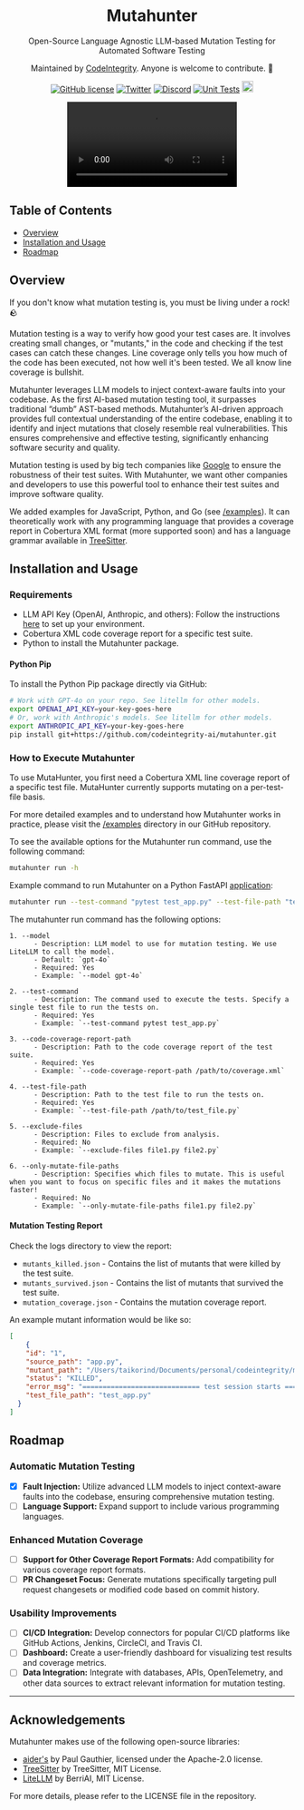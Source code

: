 <div align="center">
  <h1>Mutahunter</h1>

  Open-Source Language Agnostic LLM-based Mutation Testing for Automated Software Testing
  
  Maintained by [CodeIntegrity](https://www.codeintegrity.ai). Anyone is welcome to contribute. 🌟

  [![GitHub license](https://img.shields.io/badge/License-AGPL_3.0-blue.svg)](https://github.com/yourcompany/mutahunter/blob/main/LICENSE)
  [![Twitter](https://img.shields.io/twitter/follow/CodeIntegrity)](https://twitter.com/CodeIntegrity)
  [![Discord](https://badgen.net/badge/icon/discord?icon=discord&label&color=purple)](https://discord.gg/K96jUJ3g)
  [![Unit Tests](https://github.com/codeintegrity-ai/mutahunter/actions/workflows/test.yaml/badge.svg)](https://github.com/codeintegrity-ai/mutahunter/actions/workflows/test.yaml)
  <a href="https://github.com/codeintegrity-ai/mutahunter/commits/main">
  <img alt="GitHub" src="https://img.shields.io/github/last-commit/codeintegrity-ai/mutahunter/main?style=for-the-badge" height="20">
  </a>
</div>


<div align="center">
<video src="https://github.com/codeintegrity-ai/mutahunter/assets/37044660/3aca86e0-593e-44a0-8d9e-d22ee808ca75"></video>
</div>


## Table of Contents

- [Overview](#overview)
- [Installation and Usage](#installation-and-usage)
- [Roadmap](#roadmap)

## Overview

If you don't know what mutation testing is, you must be living under a rock! 🪨

Mutation testing is a way to verify how good your test cases are. It involves creating small changes, or "mutants," in the code and checking if the test cases can catch these changes. Line coverage only tells you how much of the code has been executed, not how well it's been tested. We all know line coverage is bullshit.

Mutahunter leverages LLM models to inject context-aware faults into your codebase. As the first AI-based mutation testing tool, it surpasses traditional “dumb” AST-based methods. Mutahunter’s AI-driven approach provides full contextual understanding of the entire codebase, enabling it to identify and inject mutations that closely resemble real vulnerabilities. This ensures comprehensive and effective testing, significantly enhancing software security and quality.

Mutation testing is used by big tech companies like [Google](https://research.google/pubs/state-of-mutation-testing-at-google/) to ensure the robustness of their test suites. With Mutahunter, we want other companies and developers to use this powerful tool to enhance their test suites and improve software quality.

<!-- For more detailed technical information, engineers can visit: [Mutahunter Documentation](https://docs.mutahunter.ai) (WIP) -->

We added examples for JavaScript, Python, and Go (see [/examples](/examples)). It can theoretically work with any programming language that provides a coverage report in Cobertura XML format (more supported soon) and has a language grammar available in [TreeSitter](https://github.com/tree-sitter/tree-sitter).

## Installation and Usage

### Requirements

- LLM API Key (OpenAI, Anthropic, and others): Follow the instructions [here](https://litellm.vercel.app/docs/) to set up your environment.
- Cobertura XML code coverage report for a specific test suite.
- Python to install the Mutahunter package.

#### Python Pip

To install the Python Pip package directly via GitHub:

```bash
# Work with GPT-4o on your repo. See litellm for other models.
export OPENAI_API_KEY=your-key-goes-here
# Or, work with Anthropic's models. See litellm for other models.
export ANTHROPIC_API_KEY=your-key-goes-here
pip install git+https://github.com/codeintegrity-ai/mutahunter.git
```

### How to Execute Mutahunter

To use MutaHunter, you first need a Cobertura XML line coverage report of a specific test file. MutaHunter currently supports mutating on a per-test-file basis.

For more detailed examples and to understand how Mutahunter works in practice, please visit the [/examples](/examples/python_fastapi/) directory in our GitHub repository.

To see the available options for the Mutahunter run command, use the following command:

```bash
mutahunter run -h
```

Example command to run Mutahunter on a Python FastAPI [application](/examples/python_fastapi/):

```bash
mutahunter run --test-command "pytest test_app.py" --test-file-path "test_app.py" --code-coverage-report-path "coverage.xml" --only-mutate-file-paths "app.py"
```

The mutahunter run command has the following options:

```plaintext
1. --model
      - Description: LLM model to use for mutation testing. We use LiteLLM to call the model.
      - Default: `gpt-4o`
      - Required: Yes
      - Example: `--model gpt-4o`

2. --test-command
      - Description: The command used to execute the tests. Specify a single test file to run the tests on.
      - Required: Yes
      - Example: `--test-command pytest test_app.py`

3. --code-coverage-report-path
      - Description: Path to the code coverage report of the test suite.
      - Required: Yes
      - Example: `--code-coverage-report-path /path/to/coverage.xml`

4. --test-file-path
      - Description: Path to the test file to run the tests on.
      - Required: Yes
      - Example: `--test-file-path /path/to/test_file.py`

5. --exclude-files
      - Description: Files to exclude from analysis.
      - Required: No
      - Example: `--exclude-files file1.py file2.py`

6. --only-mutate-file-paths
      - Description: Specifies which files to mutate. This is useful when you want to focus on specific files and it makes the mutations faster!
      - Required: No
      - Example: `--only-mutate-file-paths file1.py file2.py`
```

#### Mutation Testing Report

Check the logs directory to view the report:
- `mutants_killed.json` - Contains the list of mutants that were killed by the test suite.
- `mutants_survived.json` - Contains the list of mutants that survived the test suite.
- `mutation_coverage.json` - Contains the mutation coverage report.

An example mutant information would be like so:
```json
[
    {
    "id": "1",
    "source_path": "app.py",
    "mutant_path": "/Users/taikorind/Documents/personal/codeintegrity/mutahunter/examples/python_fastapi/logs/_latest/mutants/1_app.py",
    "status": "KILLED",
    "error_msg": "============================= test session starts ==============================\nplatform darwin -- Python 3.11.9, pytest-8.2.0, pluggy-1.5.0\nrootdir: /Users/taikorind/Documents/personal/codeintegrity/mutahunter\nconfigfile: pyproject.toml\nplugins: cov-5.0.0, anyio-4.4.0, timeout-2.3.1\ncollected 12 items\n\ntest_app.py F...........                                                 [100%]\n\n=================================== FAILURES ===================================\n__________________________________ test_root ___________________________________\n\n    def test_root():\n        \"\"\"\n        Test the root endpoint by sending a GET request to \"/\" and checking the response status code and JSON body.\n        \"\"\"\n        response = client.get(\"/\")\n        assert response.status_code == 200\n>       assert response.json() == {\"message\": \"Welcome to the FastAPI application!\"}\nE       assert {'message': \"...');</script>\"} == {'message': '...application!'}\nE         \nE         Differing items:\nE         {'message': \"Welcome to the FastAPI application! <script>alert('XSS');</script>\"} != {'message': 'Welcome to the FastAPI application!'}\nE         Use -v to get more diff\n\ntest_app.py:14: AssertionError\n=========================== short test summary info ============================\nFAILED test_app.py::test_root - assert {'message': \"...');</script>\"} == {'me...\n========================= 1 failed, 11 passed in 0.32s =========================\n",
    "test_file_path": "test_app.py"
  }
]
```

## Roadmap

### Automatic Mutation Testing

- [x] **Fault Injection:** Utilize advanced LLM models to inject context-aware faults into the codebase, ensuring comprehensive mutation testing.
- [ ] **Language Support:** Expand support to include various programming languages.

### Enhanced Mutation Coverage

- [ ] **Support for Other Coverage Report Formats:** Add compatibility for various coverage report formats.
- [ ] **PR Changeset Focus:** Generate mutations specifically targeting pull request changesets or modified code based on commit history.

### Usability Improvements

- [ ] **CI/CD Integration:** Develop connectors for popular CI/CD platforms like GitHub Actions, Jenkins, CircleCI, and Travis CI.
- [ ] **Dashboard:** Create a user-friendly dashboard for visualizing test results and coverage metrics.
- [ ] **Data Integration:** Integrate with databases, APIs, OpenTelemetry, and other data sources to extract relevant information for mutation testing.

---

## Acknowledgements

Mutahunter makes use of the following open-source libraries:

- [aider's](https://github.com/paul-gauthier/aider) by Paul Gauthier, licensed under the Apache-2.0 license.
- [TreeSitter](https://github.com/tree-sitter/tree-sitter) by TreeSitter, MIT License.
- [LiteLLM](https://github.com/BerriAI/litellm) by BerriAI, MIT License.

For more details, please refer to the LICENSE file in the repository.

